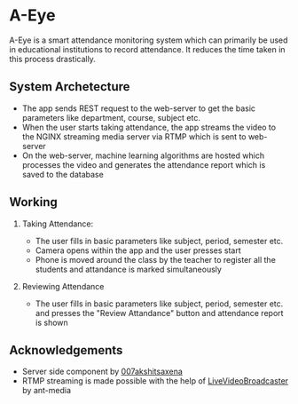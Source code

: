 #  A-Eye

A-Eye is a smart attendance monitoring system which can primarily be used in educational institutions to record attendance. It reduces the time taken in this process drastically.

## System Archetecture

- The app sends REST request to the web-server to get the basic parameters like department, course, subject etc.
- When the user starts taking attendance, the app streams the video to the NGINX streaming media server via RTMP which is sent to web-server
-  On the web-server, machine learning algorithms are hosted which processes the video and generates the attendance report which is saved to the database

## Working

1. Taking Attendance: 
	- The user fills in basic parameters like subject, period, semester etc.
	- Camera opens within the app and the user presses start
	- Phone is moved around the class by the teacher to register all the students and attandance is marked simultaneously

2. Reviewing Attendance
	- The user fills in basic parameters like subject, period, semester etc. and presses the "Review Attandance" button and attendance report is shown

## Acknowledgements

- Server side component by [007akshitsaxena](https://github.com/007akshitsaxena/A-Eye)
- RTMP streaming is made possible with the help of [LiveVideoBroadcaster](https://github.com/ant-media/LiveVideoBroadcaster) by ant-media
